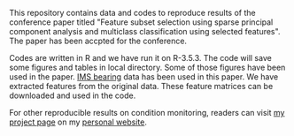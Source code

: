 This repository contains data and codes to reproduce results of the conference paper titled "Feature subset selection using sparse principal component analysis and multiclass classification using selected features". The paper has been accpted for the conference. 

Codes are written in R and we have run it on R-3.5.3. The code will save some figures and tables in local directory. Some of those figures have been used in the paper. [IMS bearing](https://ti.arc.nasa.gov/tech/dash/groups/pcoe/prognostic-data-repository/#bearing) data has been used in this paper. We have extracted features from the original data. These feature matrices can be downloaded and used in the code.

For other reproducible results on condition monitoring, readers can visit [my project page](https://biswajitsahoo1111.github.io/project/personal-project/) on my [personal website](https://biswajitsahoo1111.github.io/).
